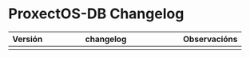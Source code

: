 ProxectOS-DB Changelog
====

| <div style="width:130px">Versión</div>    | <div style="width:180px">changelog</div>  | Observacións
|:-                                         |:-                                         | :-
| | |
